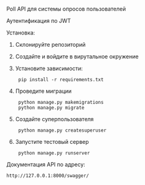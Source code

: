 Poll
API для системы опросов пользователей

Аутентификация по JWT

Установка:

1. Склонируйте репозиторий

2. Создайте и войдите в вирутальное окружение

3. Установите зависимости:

        pip install -r requirements.txt

4. Проведите миграции

        python manage.py makemigrations
        python manage.py migrate

5. Создайте суперпользователя

        python manage.py createsuperuser

6. Запустите тестовый сервер

        python manage.py runserver

Документация API по адресу:
    
    http://127.0.0.1:8000/swagger/
